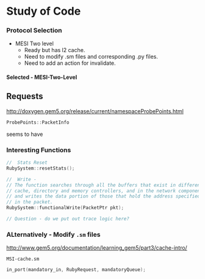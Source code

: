 # Study of Code


### Protocol Selection
- MESI Two level
  - Ready but has l2 cache.
  - Need to modify .sm files and corresponding .py files.
  - Need to add an action for invalidate.

#### Selected - MESI-Two-Level



## Requests

http://doxygen.gem5.org/release/current/namespaceProbePoints.html

```c++
ProbePoints::PacketInfo
```
seems to have 


### Interesting Functions

```c++
//  Stats Reset
RubySystem::resetStats();

//  Write - 
// The function searches through all the buffers that exist in different
// cache, directory and memory controllers, and in the network components
// and writes the data portion of those that hold the address specified
// in the packet.
RubySystem::functionalWrite(PacketPtr pkt);

// Question - do we put out trace logic here?

```


### ALternatively - Modify `.sm` files

http://www.gem5.org/documentation/learning_gem5/part3/cache-intro/

`MSI-cache.sm`
```C++
in_port(mandatory_in, RubyRequest, mandatoryQueue);

```

